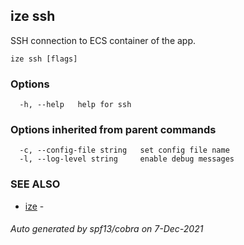 ## ize ssh

SSH connection to ECS container of the app.

```
ize ssh [flags]
```

### Options

```
  -h, --help   help for ssh
```

### Options inherited from parent commands

```
  -c, --config-file string   set config file name
  -l, --log-level string     enable debug messages
```

### SEE ALSO

* [ize](ize.md)	 - 

###### Auto generated by spf13/cobra on 7-Dec-2021
